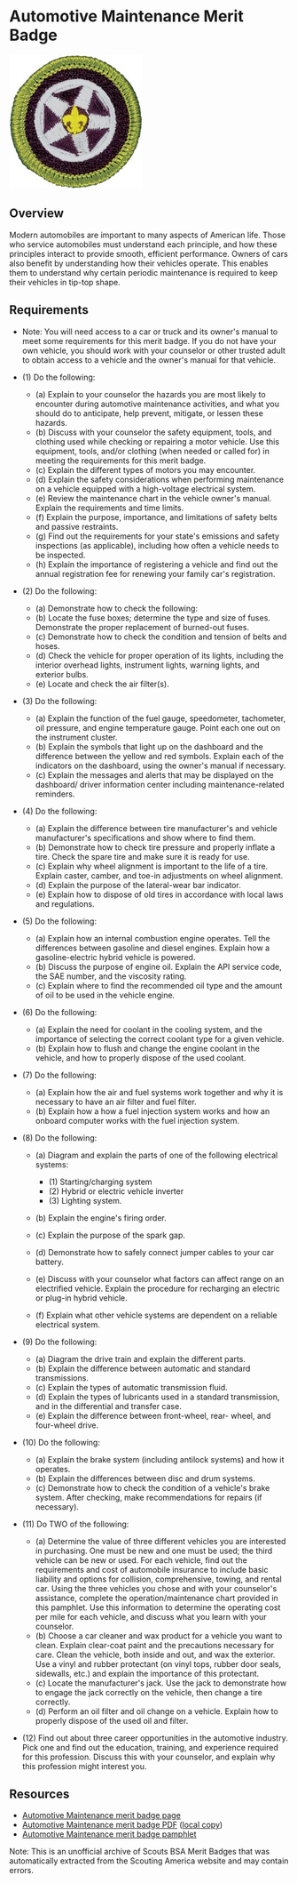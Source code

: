 

# Automotive Maintenance Merit Badge

![Automotive Maintenance Merit Badge](images/automotive-maintenance-merit-badge.jpg)

## Overview



Modern automobiles are important to many aspects of American life. Those who service automobiles must understand each principle, and how these principles interact to provide smooth, efficient performance. Owners of cars also benefit by understanding how their vehicles operate. This enables them to understand why certain periodic maintenance is required to keep their vehicles in tip-top shape.

## Requirements

* Note: You will need access to a car or truck and its owner's manual to meet some requirements for this merit badge. If you do not have your own vehicle, you should work with your counselor or other trusted adult to obtain access to a vehicle and the owner's manual for that vehicle.
* (1) Do the following:
    * (a) Explain to your counselor the hazards you are most likely to encounter during automotive maintenance activities, and what you should do to anticipate, help prevent, mitigate, or lessen these hazards.
    * (b) Discuss with your counselor the safety equipment, tools, and clothing used while checking or repairing a motor vehicle. Use this equipment, tools, and/or clothing (when needed or called for) in meeting the requirements for this merit badge.
    * (c) Explain the different types of motors you may encounter.
    * (d) Explain the safety considerations when performing maintenance on a vehicle equipped with a high-voltage electrical system.
    * (e) Review the maintenance chart in the vehicle owner's manual. Explain the requirements and time limits.
    * (f) Explain the purpose, importance, and limitations of safety belts and passive restraints.
    * (g) Find out the requirements for your state's emissions and safety inspections (as applicable), including how often a vehicle needs to be inspected.
    * (h) Explain the importance of registering a vehicle and find out the annual registration fee for renewing your family car's registration.


* (2) Do the following:
    * (a) Demonstrate how to check the following:
    * (b) Locate the fuse boxes; determine the type and size of fuses. Demonstrate the proper replacement of burned-out fuses.
    * (c) Demonstrate how to check the condition and tension of belts and hoses.
    * (d) Check the vehicle for proper operation of its lights, including the interior overhead lights, instrument lights, warning lights, and exterior bulbs.
    * (e) Locate and check the air filter(s).


* (3) Do the following:
    * (a) Explain the function of the fuel gauge, speedometer, tachometer, oil pressure, and engine temperature gauge. Point each one out on the instrument cluster.
    * (b) Explain the symbols that light up on the dashboard and the difference between the yellow and red symbols. Explain each of the indicators on the dashboard, using the owner's manual if necessary.
    * (c) Explain the messages and alerts that may be displayed on the dashboard/ driver information center including maintenance-related reminders.


* (4) Do the following:
    * (a) Explain the difference between tire manufacturer's and vehicle manufacturer's specifications and show where to find them.
    * (b) Demonstrate how to check tire pressure and properly inflate a tire. Check the spare tire and make sure it is ready for use.
    * (c) Explain why wheel alignment is important to the life of a tire. Explain caster, camber, and toe-in adjustments on wheel alignment.
    * (d) Explain the purpose of the lateral-wear bar indicator.
    * (e) Explain how to dispose of old tires in accordance with local laws and regulations.


* (5) Do the following:
    * (a) Explain how an internal combustion engine operates. Tell the differences between gasoline and diesel engines. Explain how a gasoline-electric hybrid vehicle is powered.
    * (b) Discuss the purpose of engine oil. Explain the API service code, the SAE number, and the viscosity rating.
    * (c) Explain where to find the recommended oil type and the amount of oil to be used in the vehicle engine.


* (6) Do the following:
    * (a) Explain the need for coolant in the cooling system, and the importance of selecting the correct coolant type for a given vehicle.
    * (b) Explain how to flush and change the engine coolant in the vehicle, and how to properly dispose of the used coolant.


* (7) Do the following:
    * (a) Explain how the air and fuel systems work together and why it is necessary to have an air filter and fuel filter.
    * (b) Explain how a how a fuel injection system works and how an onboard computer works with the fuel injection system.


* (8) Do the following:
    * (a) Diagram and explain the parts of one of the following electrical systems:
        * (1) Starting/charging system
        * (2) Hybrid or electric vehicle inverter
        * (3) Lighting system.


    * (b) Explain the engine's firing order.
    * (c) Explain the purpose of the spark gap.
    * (d) Demonstrate how to safely connect jumper cables to your car battery.
    * (e) Discuss with your counselor what factors can affect range on an electrified vehicle. Explain the procedure for recharging an electric or plug-in hybrid vehicle.
    * (f) Explain what other vehicle systems are dependent on a reliable electrical system.


* (9) Do the following:
    * (a) Diagram the drive train and explain the different parts.
    * (b) Explain the difference between automatic and standard transmissions.
    * (c) Explain the types of automatic transmission fluid.
    * (d) Explain the types of lubricants used in a standard transmission, and in the differential and transfer case.
    * (e) Explain the difference between front-wheel, rear- wheel, and four-wheel drive.


* (10) Do the following:
    * (a) Explain the brake system (including antilock systems) and how it operates.
    * (b) Explain the differences between disc and drum systems.
    * (c) Demonstrate how to check the condition of a vehicle's brake system. After checking, make recommendations for repairs (if necessary).


* (11) Do TWO of the following:
    * (a) Determine the value of three different vehicles you are interested in purchasing. One must be new and one must be used; the third vehicle can be new or used. For each vehicle, find out the requirements and cost of automobile insurance to include basic liability and options for collision, comprehensive, towing, and rental car. Using the three vehicles you chose and with your counselor's assistance, complete the operation/maintenance chart provided in this pamphlet. Use this information to determine the operating cost per mile for each vehicle, and discuss what you learn with your counselor.
    * (b) Choose a car cleaner and wax product for a vehicle you want to clean. Explain clear-coat paint and the precautions necessary for care. Clean the vehicle, both inside and out, and wax the exterior. Use a vinyl and rubber protectant (on vinyl tops, rubber door seals, sidewalls, etc.) and explain the importance of this protectant.
    * (c) Locate the manufacturer's jack. Use the jack to demonstrate how to engage the jack correctly on the vehicle, then change a tire correctly.
    * (d) Perform an oil filter and oil change on a vehicle. Explain how to properly dispose of the used oil and filter.


* (12) Find out about three career opportunities in the automotive industry. Pick one and find out the education, training, and experience required for this profession. Discuss this with your counselor, and explain why this profession might interest you.


## Resources

- [Automotive Maintenance merit badge page](https://www.scouting.org/merit-badges/automotive-maintenance/)
- [Automotive Maintenance merit badge PDF](https://filestore.scouting.org/filestore/Merit_Badge_ReqandRes/Automotive_Maintenance.pdf) ([local copy](files/automotive-maintenance-merit-badge.pdf))
- [Automotive Maintenance merit badge pamphlet](None)

Note: This is an unofficial archive of Scouts BSA Merit Badges that was automatically extracted from the Scouting America website and may contain errors.